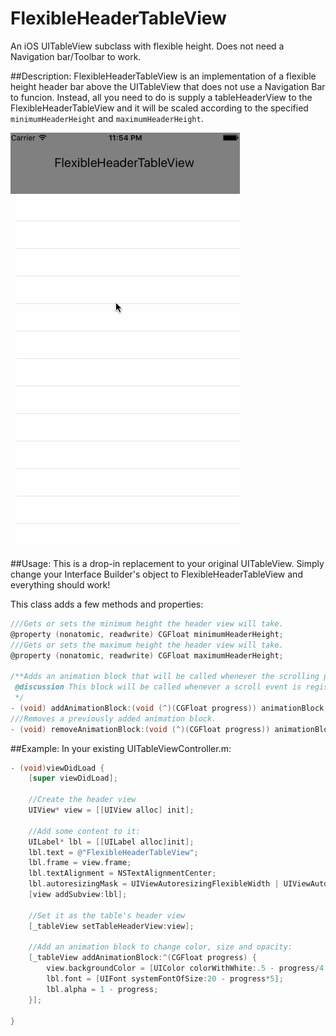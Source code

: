 # FlexibleHeaderTableView
An iOS UITableView subclass with flexible height. Does not need a Navigation bar/Toolbar to work.

##Description:
FlexibleHeaderTableView is an implementation of a flexible height header bar above the UITableView that does not use a Navigation Bar to funcion. Instead, all you need to do is supply a tableHeaderView to the FlexibleHeaderTableView and it will be scaled according to the specified ```minimumHeaderHeight``` and ```maximumHeaderHeight```.

![alt tag](https://raw.githubusercontent.com/vmaraccini/FlexibleHeaderTableView/master/SimpleUsage.gif)

##Usage:
This is a drop-in replacement to your original UITableView. Simply change your Interface Builder's object to FlexibleHeaderTableView and everything should work!

This class adds a few methods and properties:

```Objective-C
///Gets or sets the minimum height the header view will take.
@property (nonatomic, readwrite) CGFloat minimumHeaderHeight;
///Gets or sets the maximum height the header view will take.
@property (nonatomic, readwrite) CGFloat maximumHeaderHeight;

/**Adds an animation block that will be called whenever the scrolling progress changes. Can be used to syncrhonize the scrolling with other animations you may have.
 @discussion This block will be called whenever a scroll event is registered, or when the UITableView lays out its subviews. Try to avoid long running blocks.
 */
- (void) addAnimationBlock:(void (^)(CGFloat progress)) animationBlock;
///Removes a previously added animation block.
- (void) removeAnimationBlock:(void (^)(CGFloat progress)) animationBlock;
````

##Example:
In your existing UITableViewController.m:
```Objective-C
- (void)viewDidLoad {
    [super viewDidLoad];
    
    //Create the header view
    UIView* view = [[UIView alloc] init];
    
    //Add some content to it:
    UILabel* lbl = [[UILabel alloc]init];
    lbl.text = @"FlexibleHeaderTableView";
    lbl.frame = view.frame;
    lbl.textAlignment = NSTextAlignmentCenter;
    lbl.autoresizingMask = UIViewAutoresizingFlexibleWidth | UIViewAutoresizingFlexibleHeight;
    [view addSubview:lbl];
    
    //Set it as the table's header view
    [_tableView setTableHeaderView:view];
    
    //Add an animation block to change color, size and opacity:
    [_tableView addAnimationBlock:^(CGFloat progress) {
        view.backgroundColor = [UIColor colorWithWhite:.5 - progress/4 alpha:1];
        lbl.font = [UIFont systemFontOfSize:20 - progress*5];
        lbl.alpha = 1 - progress;
    }];

}
```
